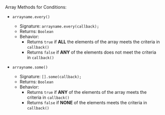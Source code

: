 Array Methods for Conditions:
- `arrayname.every()`
  - Signature: `arrayname.every(callback);`
  - Returns: `Boolean`
  - Behavior: 
    - Returns `true` if **ALL** the elements of the array meets the criteria in `callback()`
    - Returns `false` if **ANY** of the elements does not meet the criteria in `callback()`

- `arrayname.some()`
  - Signature: `[].some(callback);`
  - Returns: `Boolean`
  - Behavior: 
    - Returns `true` if **ANY** of the elements of the array meets the criteria in `callback()`
    - Returns `false` if **NONE** of the elements meets the criteria in `callback()`